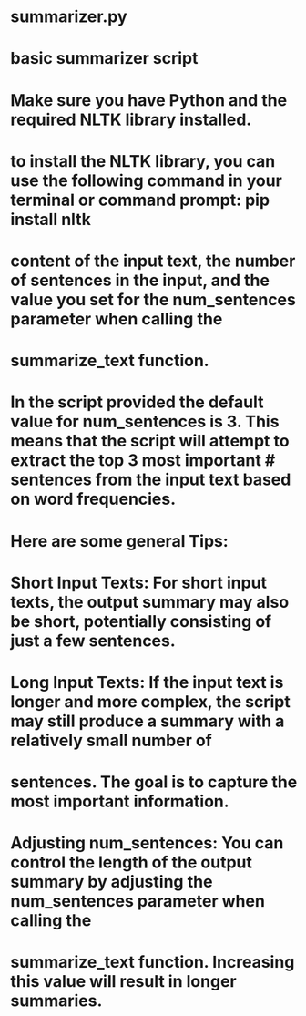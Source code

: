 # summarizer.py
# basic summarizer script
# Make sure you have Python and the required NLTK library installed.
# to install the NLTK library, you can use the following command in your terminal or command prompt: pip install nltk

# content of the input text, the number of sentences in the input, and the value you set for the num_sentences parameter when calling the    
# summarize_text function.

# In the script provided the default value for num_sentences is 3. This means that the script will attempt to extract the top 3 most important # sentences from the input text based on word frequencies.

# Here are some general Tips:

# Short Input Texts: For short input texts, the output summary may also be short, potentially consisting of just a few sentences.

# Long Input Texts: If the input text is longer and more complex, the script may still produce a summary with a relatively small number of 
# sentences. The goal is to capture the most important information.

# Adjusting num_sentences: You can control the length of the output summary by adjusting the num_sentences parameter when calling the 
# summarize_text function. Increasing this value will result in longer summaries.
